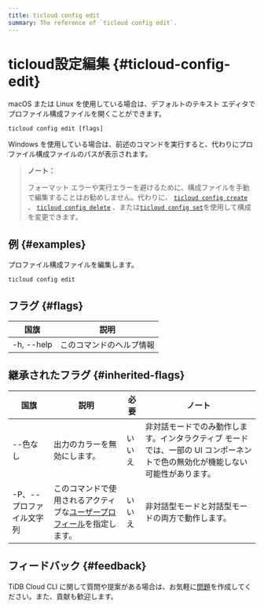 ```yaml
---
title: ticloud config edit
summary: The reference of `ticloud config edit`.
---
```


# ticloud設定編集 {#ticloud-config-edit}

macOS または Linux を使用している場合は、デフォルトのテキスト エディタでプロファイル構成ファイルを開くことができます。

```shell
ticloud config edit [flags]
```

Windows を使用している場合は、前述のコマンドを実行すると、代わりにプロファイル構成ファイルのパスが表示されます。

> **ノート：**
>
> フォーマット エラーや実行エラーを避けるために、構成ファイルを手動で編集することはお勧めしません。代わりに、 [<a href="/tidb-cloud/ticloud-config-create.md">`ticloud config create`</a>](/tidb-cloud/ticloud-config-create.md) 、 [<a href="/tidb-cloud/ticloud-config-delete.md">`ticloud config delete`</a>](/tidb-cloud/ticloud-config-delete.md) 、または[<a href="/tidb-cloud/ticloud-config-set.md">`ticloud config set`</a>](/tidb-cloud/ticloud-config-set.md)を使用して構成を変更できます。

## 例 {#examples}

プロファイル構成ファイルを編集します。

```shell
ticloud config edit
```

## フラグ {#flags}

| 国旗         | 説明           |
| ---------- | ------------ |
| -h, --help | このコマンドのヘルプ情報 |

## 継承されたフラグ {#inherited-flags}

| 国旗             | 説明                                                                                                                                       | 必要  | ノート                                                               |
| -------------- | ---------------------------------------------------------------------------------------------------------------------------------------- | --- | ----------------------------------------------------------------- |
| --色なし          | 出力のカラーを無効にします。                                                                                                                           | いいえ | 非対話モードでのみ動作します。インタラクティブ モードでは、一部の UI コンポーネントで色の無効化が機能しない可能性があります。 |
| -P、--プロファイル文字列 | このコマンドで使用されるアクティブな[<a href="/tidb-cloud/cli-reference.md#user-profile">ユーザープロフィール</a>](/tidb-cloud/cli-reference.md#user-profile)を指定します。 | いいえ | 非対話型モードと対話型モードの両方で動作します。                                          |

## フィードバック {#feedback}

TiDB Cloud CLI に関して質問や提案がある場合は、お気軽に[<a href="https://github.com/tidbcloud/tidbcloud-cli/issues/new/choose">問題</a>](https://github.com/tidbcloud/tidbcloud-cli/issues/new/choose)を作成してください。また、貢献も歓迎します。
